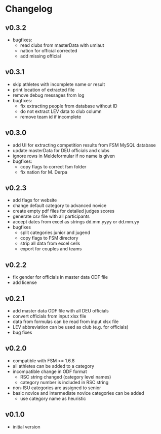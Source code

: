 # Changelog

## v0.3.2
- bugfixes:
    - read clubs from masterData with umlaut
    - nation for official corrected
    - add missing official

## v0.3.1
- skip athletes with incomplete name or result
- print location of extracted file
- remove debug messages from log
- bugfixes:
    - fix extracting people from database without ID
    - do not extract LEV data to club column
    - remove team id if incomplete

## v0.3.0
- add UI for extracting competition results from FSM MySQL database
- update masterData for DEU officials and clubs
- ignore rows in Meldeformular if no name is given
- bugfixes:
    - copy flags to correct fsm folder
    - fix nation for M. Derpa

## v0.2.3
- add flags for website
- change default category to advanced novice
- create empty pdf files for detailed judges scores
- generate csv file with all participants
- accept dates from excel as strings dd.mm.yyyy or dd.mm.yy
- bugfixes
    - split categories junior and jugend
    - copy flags to FSM directory
    - strip all data from excel cells
    - export for couples and teams

## v0.2.2
- fix gender for officials in master data ODF file
- add license

## v0.2.1
- add master data ODF file with all DEU officials
- convert officials from input xlsx file
- data from formulas can be read from input xlsx file
- LEV abbreviation can be used as club (e.g. for officials)
- bug fixes

## v0.2.0
- compatible with FSM >= 1.6.8
- all athletes can be added to a category
- incompatible change in ODF format
    - RSC string changed (category level names)
    - category number is included in RSC string
- non-ISU categories are assigned to senior
- basic novice and intermediate novice categories can be added 
    - use category name as heuristic

## v0.1.0
- initial version
